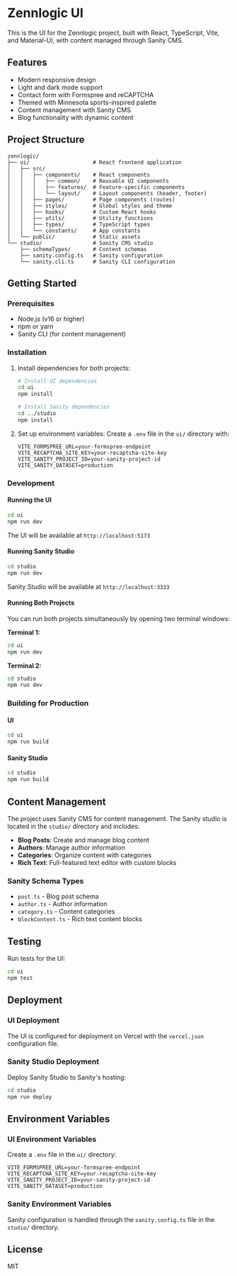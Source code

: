 # Zennlogic UI

This is the UI for the Zennlogic project, built with React, TypeScript, Vite, and Material-UI, with content managed through Sanity CMS.

## Features

- Modern responsive design
- Light and dark mode support
- Contact form with Formspree and reCAPTCHA
- Themed with Minnesota sports-inspired palette
- Content management with Sanity CMS
- Blog functionality with dynamic content

## Project Structure

```
zennlogic/
├── ui/                    # React frontend application
│   ├── src/
│   │   ├── components/    # React components
│   │   │   ├── common/    # Reusable UI components
│   │   │   ├── features/  # Feature-specific components
│   │   │   └── layout/    # Layout components (header, footer)
│   │   ├── pages/         # Page components (routes)
│   │   ├── styles/        # Global styles and theme
│   │   ├── hooks/         # Custom React hooks
│   │   ├── utils/         # Utility functions
│   │   ├── types/         # TypeScript types
│   │   └── constants/     # App constants
│   └── public/            # Static assets
└── studio/                # Sanity CMS studio
    ├── schemaTypes/       # Content schemas
    ├── sanity.config.ts   # Sanity configuration
    └── sanity.cli.ts      # Sanity CLI configuration
```

## Getting Started

### Prerequisites

- Node.js (v16 or higher)
- npm or yarn
- Sanity CLI (for content management)

### Installation

1. Install dependencies for both projects:

   ```sh
   # Install UI dependencies
   cd ui
   npm install

   # Install Sanity dependencies
   cd ../studio
   npm install
   ```

2. Set up environment variables:
   Create a `.env` file in the `ui/` directory with:
   ```
   VITE_FORMSPREE_URL=your-formspree-endpoint
   VITE_RECAPTCHA_SITE_KEY=your-recaptcha-site-key
   VITE_SANITY_PROJECT_ID=your-sanity-project-id
   VITE_SANITY_DATASET=production
   ```

### Development

#### Running the UI

```sh
cd ui
npm run dev
```

The UI will be available at `http://localhost:5173`

#### Running Sanity Studio

```sh
cd studio
npm run dev
```

Sanity Studio will be available at `http://localhost:3333`

#### Running Both Projects

You can run both projects simultaneously by opening two terminal windows:

**Terminal 1:**

```sh
cd ui
npm run dev
```

**Terminal 2:**

```sh
cd studio
npm run dev
```

### Building for Production

#### UI

```sh
cd ui
npm run build
```

#### Sanity Studio

```sh
cd studio
npm run build
```

## Content Management

The project uses Sanity CMS for content management. The Sanity studio is located in the `studio/` directory and includes:

- **Blog Posts**: Create and manage blog content
- **Authors**: Manage author information
- **Categories**: Organize content with categories
- **Rich Text**: Full-featured text editor with custom blocks

### Sanity Schema Types

- `post.ts` - Blog post schema
- `author.ts` - Author information
- `category.ts` - Content categories
- `blockContent.ts` - Rich text content blocks

## Testing

Run tests for the UI:

```sh
cd ui
npm test
```

## Deployment

### UI Deployment

The UI is configured for deployment on Vercel with the `vercel.json` configuration file.

### Sanity Studio Deployment

Deploy Sanity Studio to Sanity's hosting:

```sh
cd studio
npm run deploy
```

## Environment Variables

### UI Environment Variables

Create a `.env` file in the `ui/` directory:

```
VITE_FORMSPREE_URL=your-formspree-endpoint
VITE_RECAPTCHA_SITE_KEY=your-recaptcha-site-key
VITE_SANITY_PROJECT_ID=your-sanity-project-id
VITE_SANITY_DATASET=production
```

### Sanity Environment Variables

Sanity configuration is handled through the `sanity.config.ts` file in the `studio/` directory.

## License

MIT
